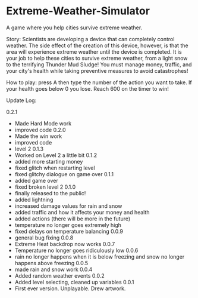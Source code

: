 # Extreme-Weather-Simulator
A game where you help cities survive extreme weather.

Story:
Scientists are developing a device that can completely control weather. The side effect of the creation of this device, however, is that the area will experience extreme weather until the device is completed. It is your job to help these cities to survive extreme weather, from a light snow to the terrifying Thunder Mud Sludge!
You must manage money, traffic, and your city's health while taking preventive measures to avoid catastrophes!

How to play: press A then type the number of the action you want to take. If your health goes below 0 you lose. Reach 600 on the timer to win!

Update Log:

0.2.1 
- Made Hard Mode work
- improved code
0.2.0 
- Made the win work
- improved code
- level 2
0.1.3 
- Worked on Level 2 a little bit
0.1.2
- added more starting money
- fixed glitch when restarting level
- fixed glitchy dialogue on game over 
0.1.1
- added game over
- fixed broken level 2
0.1.0
- finally released to the public!
- added lightning
- increased damage values for rain and snow
- added traffic and how it affects your money and health
- added actions (there will be more in the future)
- temperature no longer goes extremely high
- fixed delays on temperature balancing
0.0.9
- general bug fixing
0.0.8
- Extreme Heat backdrop now works
0.0.7
- Temperature no longer goes ridiculously low
0.0.6
- rain no longer happens when it is below freezing and snow no longer happens above freezing
0.0.5
- made rain and snow work
0.0.4
- Added random weather events
0.0.2
- Added level selecting, cleaned up variables
0.0.1 
- First ever version. Unplayable. Drew artwork.
